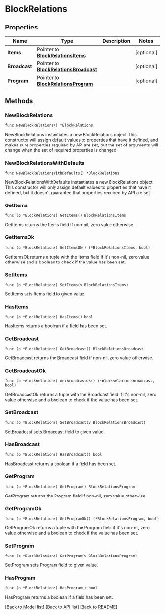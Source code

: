 # BlockRelations

## Properties

Name | Type | Description | Notes
------------ | ------------- | ------------- | -------------
**Items** | Pointer to [**BlockRelationsItems**](BlockRelationsItems.md) |  | [optional] 
**Broadcast** | Pointer to [**BlockRelationsBroadcast**](BlockRelationsBroadcast.md) |  | [optional] 
**Program** | Pointer to [**BlockRelationsProgram**](BlockRelationsProgram.md) |  | [optional] 

## Methods

### NewBlockRelations

`func NewBlockRelations() *BlockRelations`

NewBlockRelations instantiates a new BlockRelations object
This constructor will assign default values to properties that have it defined,
and makes sure properties required by API are set, but the set of arguments
will change when the set of required properties is changed

### NewBlockRelationsWithDefaults

`func NewBlockRelationsWithDefaults() *BlockRelations`

NewBlockRelationsWithDefaults instantiates a new BlockRelations object
This constructor will only assign default values to properties that have it defined,
but it doesn't guarantee that properties required by API are set

### GetItems

`func (o *BlockRelations) GetItems() BlockRelationsItems`

GetItems returns the Items field if non-nil, zero value otherwise.

### GetItemsOk

`func (o *BlockRelations) GetItemsOk() (*BlockRelationsItems, bool)`

GetItemsOk returns a tuple with the Items field if it's non-nil, zero value otherwise
and a boolean to check if the value has been set.

### SetItems

`func (o *BlockRelations) SetItems(v BlockRelationsItems)`

SetItems sets Items field to given value.

### HasItems

`func (o *BlockRelations) HasItems() bool`

HasItems returns a boolean if a field has been set.

### GetBroadcast

`func (o *BlockRelations) GetBroadcast() BlockRelationsBroadcast`

GetBroadcast returns the Broadcast field if non-nil, zero value otherwise.

### GetBroadcastOk

`func (o *BlockRelations) GetBroadcastOk() (*BlockRelationsBroadcast, bool)`

GetBroadcastOk returns a tuple with the Broadcast field if it's non-nil, zero value otherwise
and a boolean to check if the value has been set.

### SetBroadcast

`func (o *BlockRelations) SetBroadcast(v BlockRelationsBroadcast)`

SetBroadcast sets Broadcast field to given value.

### HasBroadcast

`func (o *BlockRelations) HasBroadcast() bool`

HasBroadcast returns a boolean if a field has been set.

### GetProgram

`func (o *BlockRelations) GetProgram() BlockRelationsProgram`

GetProgram returns the Program field if non-nil, zero value otherwise.

### GetProgramOk

`func (o *BlockRelations) GetProgramOk() (*BlockRelationsProgram, bool)`

GetProgramOk returns a tuple with the Program field if it's non-nil, zero value otherwise
and a boolean to check if the value has been set.

### SetProgram

`func (o *BlockRelations) SetProgram(v BlockRelationsProgram)`

SetProgram sets Program field to given value.

### HasProgram

`func (o *BlockRelations) HasProgram() bool`

HasProgram returns a boolean if a field has been set.


[[Back to Model list]](../README.md#documentation-for-models) [[Back to API list]](../README.md#documentation-for-api-endpoints) [[Back to README]](../README.md)


